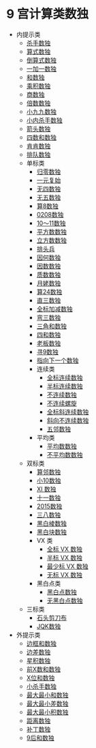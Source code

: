 # 9 宫计算类数独

* 内提示类
  * [杀手数独](内提示类/杀手数独.md)
  * [算式数独](内提示类/算式数独.md)
  * [倒算式数独](内提示类/倒算式数独.md)
  * [一加一数独](内提示类/一加一数独.md)
  * [和数独](内提示类/和数独.md)
  * [乘积数独](内提示类/乘积数独.md)
  * [商数独](内提示类/商数独.md)
  * [倍数数独](内提示类/倍数数独.md)
  * [小九九数独](内提示类/小九九数独.md)
  * [小内杀手数独](内提示类/小内杀手数独.md)
  * [箭头数独](内提示类/箭头数独.md)
  * [四数和数独](内提示类/四数和数独.md)
  * [肯肯数独](内提示类/肯肯数独.md)
  * [排队数独](内提示类/排队数独.md)
  * 单标类
    * [归零数独](内提示类/单标类/归零数独.md)
    * [一元复始](内提示类/单标类/一元复始.md)
    * [无四数独](内提示类/单标类/无四数独.md)
    * [无五数独](内提示类/单标类/无五数独.md)
    * [算8数独](内提示类/单标类/算8数独.md)
    * [0208数独](内提示类/单标类/0208数独.md)
    * [10～11数独](内提示类/单标类/10～11数独.md)
    * [平方数数独](内提示类/单标类/平方数数独.md)
    * [立方数数独](内提示类/单标类/立方数数独.md)
    * [排头兵](内提示类/单标类/排头兵.md)
    * [因何数独](内提示类/单标类/因何数独.md)
    * [因数数独](内提示类/单标类/因数数独.md)
    * [质数数独](内提示类/单标类/质数数独.md)
    * [月姥数独](内提示类/单标类/月姥数独.md)
    * [算24数独](内提示类/单标类/算24数独.md)
    * [直三数独](内提示类/单标类/直三数独.md)
    * [全标加减数独](内提示类/单标类/全标加减数独.md)
    * [弯三数独](内提示类/单标类/弯三数独.md)
    * [三角和数独](内提示类/单标类/三角和数独.md)
    * [四和数独](内提示类/单标类/四和数独.md)
    * [老板数独](内提示类/单标类/老板数独.md)
    * [寻9数独](内提示类/单标类/寻9数独.md)
    * [指向下一个数独](内提示类/单标类/指向下一个数独.md)
    * 连续类
      * [全标连续数独](内提示类/单标类/连续类/全标连续数独.md)
      * [半标连续数独](内提示类/单标类/连续类/半标连续数独.md)
      * [不连续数独](内提示类/单标类/连续类/不连续数独.md)
      * [不连续螺旋](内提示类/单标类/连续类/不连续螺旋.md)
      * [全标斜连续数独](内提示类/单标类/连续类/全标斜连续数独.md)
      * [斜向不连续数独](内提示类/单标类/连续类/斜向不连续数独.md)
      * [五邻数独](内提示类/单标类/连续类/五邻数独.md)
    * 平均类
      * [平均数数独](内提示类/单标类/平均类/平均数数独.md)
      * [不平均数数独](内提示类/单标类/平均类/不平均数数独.md)
  * 双标类
    * [算邻数独](内提示类/双标类/算邻数独.md)
    * [小10数独](内提示类/双标类/全标小10数独.md)
    * [XI 数独](内提示类/双标类/XI数独.md)
    * [十一数独](内提示类/双标类/十一数独.md)
    * [2015数独](内提示类/双标类/2015数独.md)
    * [三八数独](内提示类/双标类/三八数独.md)
    * [黑白棱数独](内提示类/双标类/黑白棱数独.md)
    * [黑白块数独](内提示类/双标类/黑白块数独.md)
    * VX 类
      * [全标 VX 数独](内提示类/双标类/VX类/全标VX数独.md)
      * [半标 VX 数独](内提示类/双标类/VX类/半标VX数独.md)
      * [最少标 VX 数独](内提示类/双标类/VX类/最少标VX数独.md)
      * [无标 VX 数独](内提示类/双标类/VX类/无标VX数独.md)
    * 黑白点类
      * [黑白点数独](内提示类/双标类/黑白点类/黑白点数独.md)
      * [无黑白点数独](内提示类/双标类/黑白点类/无黑白点数独.md)
  * 三标类
    * [石头剪刀布](内提示类/三标类/石头剪刀布.md)
    * [JQK数独](内提示类/三标类/JQK数独.md)
* 外提示类
  * [边框和数独](外提示类/边框和数独.md)
  * [边差数独](外提示类/边差数独.md)
  * [星积数独](外提示类/星积数独.md)
  * [前X数和数独](外提示类/前X数和数独.md)
  * [X位和数独](外提示类/X位和数独.md)
  * [小杀手数独](外提示类/小杀手数独.md)
  * [最大最小和数独](外提示类/最大最小和数独.md)
  * [最大最小差数独](外提示类/最大最小差数独.md)
  * [最大最小积数独](外提示类/最大最小积数独.md)
  * [距离数独](外提示类/距离数独.md)
  * [补丁数独](外提示类/补丁数独.md)
  * [9后和数独](外提示类/9后和数独.md)